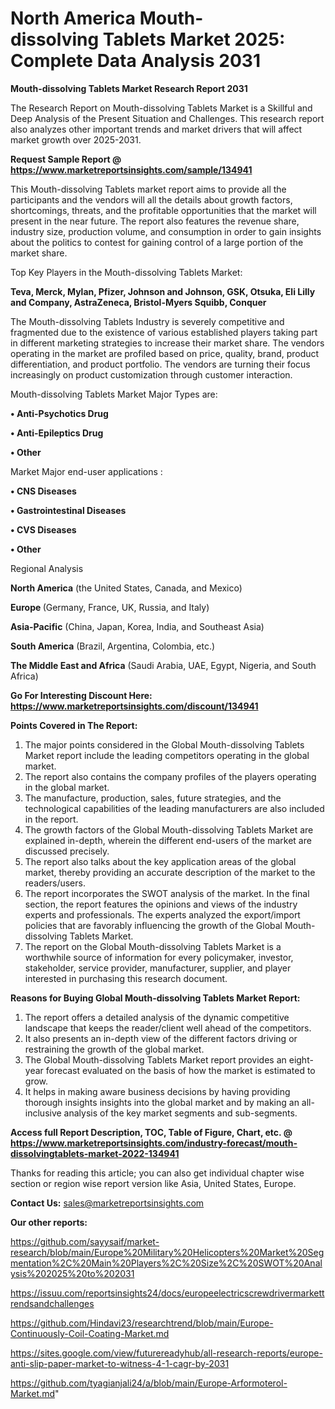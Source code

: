 # North America Mouth-dissolving Tablets Market 2025: Complete Data Analysis 2031

<strong>Mouth-dissolving Tablets Market Research Report 2031</strong>

The Research Report on Mouth-dissolving Tablets Market is a Skillful and Deep Analysis of the Present Situation and Challenges. This research report also analyzes other important trends and market drivers that will affect market growth over 2025-2031.

<strong>Request Sample Report @ <a href=https://www.marketreportsinsights.com/sample/134941>https://www.marketreportsinsights.com/sample/134941</a></strong>

This Mouth-dissolving Tablets market report aims to provide all the participants and the vendors will all the details about growth factors, shortcomings, threats, and the profitable opportunities that the market will present in the near future. The report also features the revenue share, industry size, production volume, and consumption in order to gain insights about the politics to contest for gaining control of a large portion of the market share.

Top Key Players in the Mouth-dissolving Tablets Market:

<strong>Teva, Merck, Mylan, Pfizer, Johnson and Johnson, GSK, Otsuka, Eli Lilly and Company, AstraZeneca, Bristol-Myers Squibb, Conquer</strong>

The Mouth-dissolving Tablets Industry is severely competitive and fragmented due to the existence of various established players taking part in different marketing strategies to increase their market share. The vendors operating in the market are profiled based on price, quality, brand, product differentiation, and product portfolio. The vendors are turning their focus increasingly on product customization through customer interaction.

Mouth-dissolving Tablets Market Major Types are:

<strong>• Anti-Psychotics Drug

• Anti-Epileptics Drug

• Other</strong>

Market Major end-user applications :

<strong>• CNS Diseases

• Gastrointestinal Diseases

• CVS Diseases

• Other</strong>

Regional Analysis

</u><strong><b>North America</b></strong> (the United States, Canada, and Mexico)

<strong><b>Europe </b></strong>(Germany, France, UK, Russia, and Italy)

<strong><b>Asia-Pacific</b></strong> (China, Japan, Korea, India, and Southeast Asia)

<strong><b>South America</b></strong> (Brazil, Argentina, Colombia, etc.)

<strong><b>The Middle East and Africa</b></strong> (Saudi Arabia, UAE, Egypt, Nigeria, and South Africa)

<strong>Go For Interesting Discount Here: <a href=https://www.marketreportsinsights.com/discount/134941>https://www.marketreportsinsights.com/discount/134941</a></strong>

<strong>Points Covered in The Report:</strong>
<ol>
  <li>The major points considered in the Global Mouth-dissolving Tablets Market report include the leading competitors operating in the global market.</li>
  <li>The report also contains the company profiles of the players operating in the global market.</li>
  <li>The manufacture, production, sales, future strategies, and the technological capabilities of the leading manufacturers are also included in the report.</li>
  <li>The growth factors of the Global Mouth-dissolving Tablets Market are explained in-depth, wherein the different end-users of the market are discussed precisely.</li>
  <li>The report also talks about the key application areas of the global market, thereby providing an accurate description of the market to the readers/users.</li>
  <li>The report incorporates the SWOT analysis of the market. In the final section, the report features the opinions and views of the industry experts and professionals. The experts analyzed the export/import policies that are favorably influencing the growth of the Global Mouth-dissolving Tablets Market.</li>
  <li>The report on the Global Mouth-dissolving Tablets Market is a worthwhile source of information for every policymaker, investor, stakeholder, service provider, manufacturer, supplier, and player interested in purchasing this research document.</li>
</ol>
<strong>Reasons for Buying Global Mouth-dissolving Tablets Market Report:</strong>

<ol>
  <li>The report offers a detailed analysis of the dynamic competitive landscape that keeps the reader/client well ahead of the competitors.</li>
  <li>It also presents an in-depth view of the different factors driving or restraining the growth of the global market.</li>
  <li>The Global Mouth-dissolving Tablets Market report provides an eight-year forecast evaluated on the basis of how the market is estimated to grow.</li>
  <li>It helps in making aware business decisions by having providing thorough insights insights into the global market and by making an all-inclusive analysis of the key market segments and sub-segments.</li>
</ol>
<strong>Access full Report Description, TOC, Table of Figure, Chart, etc. @ <a href=https://www.marketreportsinsights.com/industry-forecast/mouth-dissolvingtablets-market-2022-134941>https://www.marketreportsinsights.com/industry-forecast/mouth-dissolvingtablets-market-2022-134941</a></strong>


Thanks for reading this article; you can also get individual chapter wise section or region wise report version like Asia, United States, Europe.

<strong>Contact Us:</strong>
sales@marketreportsinsights.com

<strong>Our other reports:</strong>

<a href=https://github.com/sayysaif/market-research/blob/main/Europe%20Military%20Helicopters%20Market%20Segmentation%2C%20Main%20Players%2C%20Size%2C%20SWOT%20Analysis%202025%20to%202031>https://github.com/sayysaif/market-research/blob/main/Europe%20Military%20Helicopters%20Market%20Segmentation%2C%20Main%20Players%2C%20Size%2C%20SWOT%20Analysis%202025%20to%202031</a>

<a href=https://issuu.com/reportsinsights24/docs/europeelectricscrewdrivermarkettrendsandchallenges>https://issuu.com/reportsinsights24/docs/europeelectricscrewdrivermarkettrendsandchallenges</a>

<a href=https://github.com/Hindavi23/researchtrend/blob/main/Europe-Continuously-Coil-Coating-Market.md>https://github.com/Hindavi23/researchtrend/blob/main/Europe-Continuously-Coil-Coating-Market.md</a>

<a href=https://sites.google.com/view/futurereadyhub/all-research-reports/europe-anti-slip-paper-market-to-witness-4-1-cagr-by-2031>https://sites.google.com/view/futurereadyhub/all-research-reports/europe-anti-slip-paper-market-to-witness-4-1-cagr-by-2031</a>

<a href=https://github.com/tyagianjali24/a/blob/main/Europe-Arformoterol-Market.md>https://github.com/tyagianjali24/a/blob/main/Europe-Arformoterol-Market.md</a>"
